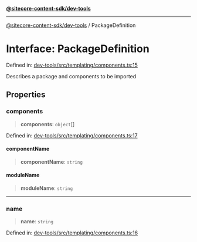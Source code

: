 [**@sitecore-content-sdk/dev-tools**](../README.md)

***

[@sitecore-content-sdk/dev-tools](../README.md) / PackageDefinition

# Interface: PackageDefinition

Defined in: [dev-tools/src/templating/components.ts:15](https://github.com/Sitecore/xmc-jss-dev/blob/720101351f0fb188079de6af083055c123c9442b/packages/dev-tools/src/templating/components.ts#L15)

Describes a package and components to be imported

## Properties

### components

> **components**: `object`[]

Defined in: [dev-tools/src/templating/components.ts:17](https://github.com/Sitecore/xmc-jss-dev/blob/720101351f0fb188079de6af083055c123c9442b/packages/dev-tools/src/templating/components.ts#L17)

#### componentName

> **componentName**: `string`

#### moduleName

> **moduleName**: `string`

***

### name

> **name**: `string`

Defined in: [dev-tools/src/templating/components.ts:16](https://github.com/Sitecore/xmc-jss-dev/blob/720101351f0fb188079de6af083055c123c9442b/packages/dev-tools/src/templating/components.ts#L16)
